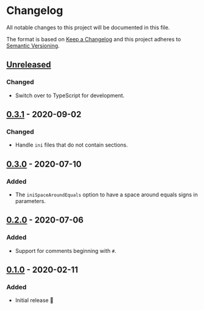 # Changelog

All notable changes to this project will be documented in this file.

The format is based on [Keep a Changelog](http://keepachangelog.com/en/1.0.0/) and this project adheres to [Semantic Versioning](http://semver.org/spec/v2.0.0.html).

## [Unreleased]

### Changed

- Switch over to TypeScript for development.

## [0.3.1] - 2020-09-02

### Changed

- Handle `ini` files that do not contain sections.

## [0.3.0] - 2020-07-10

### Added

- The `iniSpaceAroundEquals` option to have a space around equals signs in parameters.

## [0.2.0] - 2020-07-06

### Added

- Support for comments beginning with `#`.

## [0.1.0] - 2020-02-11

### Added

- Initial release 🎉

[unreleased]: https://github.com/kddeisz/prettier-plugin-ini/compare/v0.3.1...HEAD
[0.3.1]: https://github.com/kddeisz/prettier-plugin-ini/compare/v0.3.0...v0.3.1
[0.3.0]: https://github.com/kddeisz/prettier-plugin-ini/compare/v0.2.0...v0.3.0
[0.2.0]: https://github.com/kddeisz/prettier-plugin-ini/compare/v0.1.0...v0.2.0
[0.1.0]: https://github.com/kddeisz/prettier-plugin-ini/compare/43e865...v0.1.0
